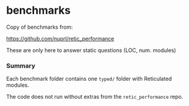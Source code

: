 benchmarks
===

Copy of benchmarks from:

  <https://github.com/nuprl/retic_performance>

These are only here to answer static questions (LOC, num. modules)


### Summary

Each benchmark folder contains one `typed/` folder with Reticulated modules.


The code does not run without extras from the `retic_performance` repo.
